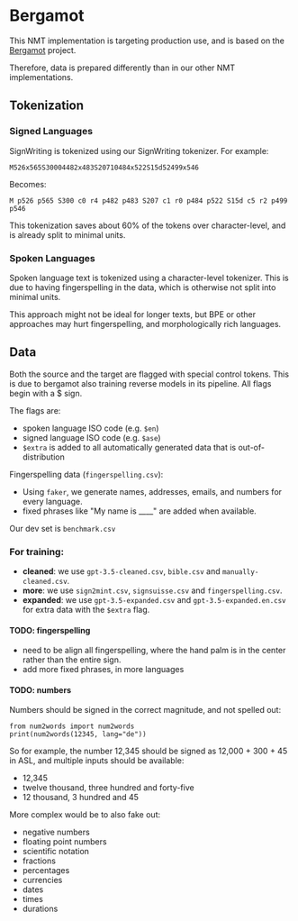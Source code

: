 # Bergamot

This NMT implementation is targeting production use, and is based on the [Bergamot](https://browser.mt/) project.

Therefore, data is prepared differently than in our other NMT implementations.

## Tokenization

### Signed Languages

SignWriting is tokenized using our SignWriting tokenizer. For example:

```
M526x565S30004482x483S20710484x522S15d52499x546
```

Becomes:

```
M p526 p565 S300 c0 r4 p482 p483 S207 c1 r0 p484 p522 S15d c5 r2 p499 p546
```

This tokenization saves about 60% of the tokens over character-level, and is already split to minimal units.

### Spoken Languages

Spoken language text is tokenized using a character-level tokenizer.
This is due to having fingerspelling in the data, which is otherwise not split into minimal units.

This approach might not be ideal for longer texts, but BPE or other approaches may hurt fingerspelling, and
morphologically rich languages.

## Data

Both the source and the target are flagged with special control tokens.
This is due to bergamot also training reverse models in its pipeline.
All flags begin with a $ sign.

The flags are:

- spoken language ISO code (e.g. `$en`)
- signed language ISO code (e.g. `$ase`)
- `$extra` is added to all automatically generated data that is out-of-distribution

Fingerspelling data (`fingerspelling.csv`):

- Using `faker`, we generate names, addresses, emails, and numbers for every language.
- fixed phrases like "My name is ____" are added when available.


Our dev set is `benchmark.csv`

### For training:

- **cleaned**: we use `gpt-3.5-cleaned.csv`, `bible.csv` and `manually-cleaned.csv`. 
- **more**: we use `sign2mint.csv`, `signsuisse.csv` and `fingerspelling.csv`.
- **expanded**: we use `gpt-3.5-expanded.csv` and `gpt-3.5-expanded.en.csv` for extra data with the `$extra` flag.


#### TODO: fingerspelling

- need to be align all fingerspelling, where the hand palm is in the center rather than the entire sign.
- add more fixed phrases, in more languages

#### TODO: numbers

Numbers should be signed in the correct magnitude, and not spelled out:

```
from num2words import num2words
print(num2words(12345, lang="de"))
```

So for example, the number 12,345 should be signed as 12,000 + 300 + 45 in ASL, and multiple inputs should be available:

- 12,345
- twelve thousand, three hundred and forty-five
- 12 thousand, 3 hundred and 45

More complex would be to also fake out:

- negative numbers
- floating point numbers
- scientific notation
- fractions
- percentages
- currencies
- dates
- times
- durations